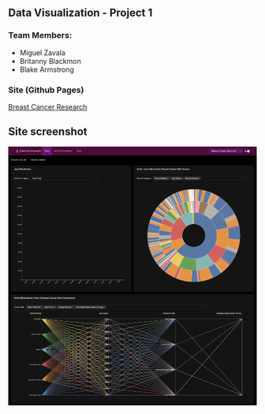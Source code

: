 ## Data Visualization - Project 1

### Team Members:

-	Miguel Zavala
-	Britanny Blackmon
-	Blake Armstrong

### Site (Github Pages)

[Breast Cancer Research](https://mikkezavala.github.io/DS-6390-project-1/)

## Site screenshot

!["Breast Cancer Research"](https://github.com/mikkezavala/DS-6390-project-1/blob/main/viz.jpeg?raw=true)
